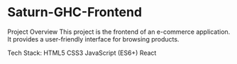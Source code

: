 # Saturn-GHC-Frontend


Project Overview
This project is the frontend of an e-commerce application. It provides a user-friendly interface for browsing products.

Tech Stack:
HTML5
CSS3
JavaScript (ES6+)
React
